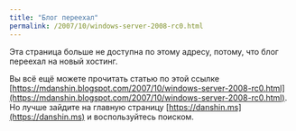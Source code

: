 ```yaml
---
title: "Блог переехал"
permalink: /2007/10/windows-server-2008-rc0.html
---
```

Эта страница больше не доступна по этому адресу, потому, что блог переехал на новый хостинг.

Вы всё ещё можете прочитать статью по этой ссылке [https://mdanshin.blogspot.com/2007/10/windows-server-2008-rc0.html](https://mdanshin.blogspot.com/2007/10/windows-server-2008-rc0.html). Но лучше зайдите на главную страницу [https://danshin.ms](https://danshin.ms) и воспользуйтесь поиском.